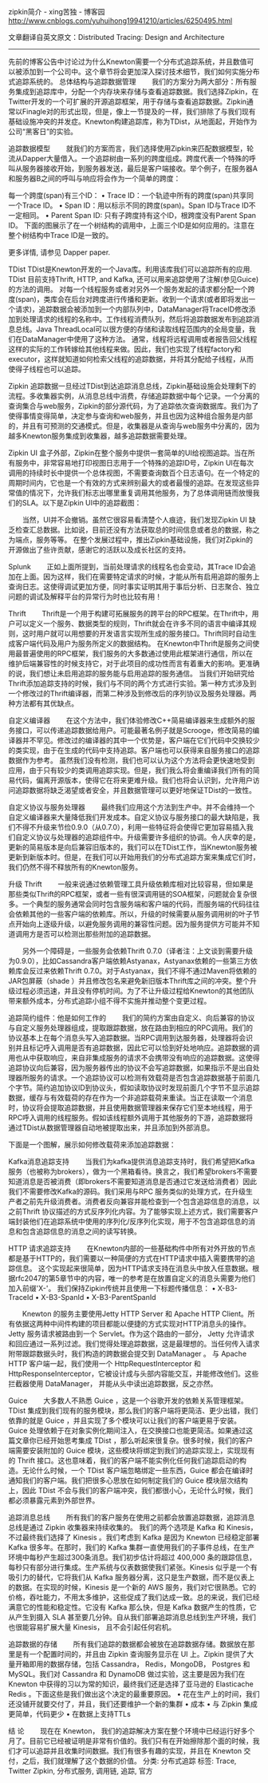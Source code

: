 


zipkin简介 - xing苦独 - 博客园 
http://www.cnblogs.com/yuhuihong19941210/articles/6250495.html


文章翻译自英文原文：Distributed Tracing: Design and Architecture
________________________________________
先前的博客公告中讨论过为什么Knewton需要一个分布式追踪系统，并且数值可以被添加到一个公司中。这个章节将会更加深入探讨技术细节，我们如何实施分布式追踪系统的。
总体结构与追踪数据管理
　　我们的方案分为两大部分：所有服务集成到追踪库中，分配一个内存块来存储与查看追踪数据。我们选择Zipkin，在Twitter开发的一个可扩展的开源追踪框架，用于存储与查看追踪数据。Zipkin通常以Finagle对的形式出现，但是，像上一节提及的一样，我们排除了与我们现有基础设施冲突的并发症。Knewton构建追踪库，称为TDist，从地面起，开始作为公司“黑客日”的实验。
 
追踪数据模型
　　就我们的方案而言，我们选择使用Zipkin来匹配数据模型，轮流从Dapper大量借入。一个追踪树由一系列的跨度组成。跨度代表一个特殊的呼叫从服务器接收开始，到服务器发送，最后是客户端接收。举个例子，在服务器A和服务器B之间的呼叫与响应将会作为一个简单的跨度：
 
每一个跨度(span)有三个ID：
• Trace ID：一个轨迹中所有的跨度(span)共享同一个Trace ID。
• Span ID：用以标示不同的跨度(span)。Span ID与Trace ID不一定相同。
• Parent Span ID: 只有子跨度持有这个ID，根跨度没有Parent Span ID。
下面的图展示了在一个树结构的调用中，上面三个ID是如何应用的。注意在整个树结构中Trace ID是一致的。
 
更多详情, 请参见 Dapper paper.

TDist
TDist是Knewton开发的一个Java库。利用该库我们可以追踪所有的应用. TDist 目前支持Thrift, HTTP, and Kafka, 还可以用来追踪使用了注解(参见Guice)的方法的调用。
对每一个线程服务或者对另外一个服务发起的请求都分配一个跨度(span)，类库会在后台对跨度进行传播和更新。收到一个请求(或者即将发出一个请求)，追踪数据会被添加到一个内部队列中，DataManager将TraceID修改添加到处理请求的线程的名称中。工作线程消费队列，然后将追踪数据发布到追踪消息总线。Java ThreadLocal可以很方便的存储和读取线程范围内的全局变量，我们在DataManager中使用了这种方法。
通常，线程将远程调用或者报告回父线程这样的实际的工作转嫁给其他线程来做。因此，我们也实现了线程factory和executor，这样就知道如何检索父线程的追踪数据，并将其分配给子线程，从而使得子线程也可以追踪。

Zipkin
追踪数据一旦经过TDist到达追踪消息总线，Zipkin基础设施会处理剩下的流程。多收集器实例，从消息总线中消费，存储追踪数据中每个记录。一个分离的查询集合与web服务，Zipkin的部分源代码，为了追踪依次查询数据库。我们为了使得事情变得简单，决定参与查询和web服务，并且也因为这种组合服务是内部的，并且有可预测的交通模式。但是，收集器是从查询与web服务中分离的，因为越多Knewton服务集成到收集器，越多追踪数据需要处理。

Zipkin UI
盒子外部，Zipkin在整个服务中提供一套简单的UI给视图追踪。当在所有服务中，非常容易地打印视图日志用于一个特殊的追踪ID号，Zipkin UI在每次调用的持续时长中提供一个总体视图，不需要查询数百个日志语句。在一个特定的周期时间内，它也是一个有效的方式来辨别最大的或者最慢的追踪。在发现这些异常值的情况下，允许我们标志出哪里重复调用其他服务，为了总体调用链而放慢我们的SLA。以下是Zipkin UI中的追踪截图：
 
　　当然，UI并不会撤销。虽然它很容易看清楚个人痕迹，我们发现Zipkin UI 缺乏检查汇总数据。比如说，目前还没有方法获取总的时间信息或者总的数据，称之为端点，服务等等。
在整个发展过程中，推出Zipkin基础设施，我们对Zipkin的开源做出了些许贡献，感谢它的活跃以及成长社区的支持。

Splunk
　　正如上面所提到，当前处理请求的线程名也会变动，其Trace ID会追加在上面。因为这样，我们在需要特定请求的时候，才能从所有启用追踪的服务上查询日志。这使得调试更加方便，同时事实证明其用于事后分析、日志聚合、独立问题的调试及解释平台的异常行为时也比较有用！

Thrift
　　Thrift是一个用于构建可拓展服务的跨平台的RPC框架。在Thrift中，用户可以定义一个服务、数据类型的规则，Thrift就会在许多不同的语言中编译其规则，这时用户就可以用想要的开发语言实现所生成的服务接口。Thrift同时自动生成客户端代码及用户为服务所定义的数据结构。
在Knewton中Thrift是服务之间使用最普遍使用的RPC框架，我们服务的大多数通过使用此框架进行通信，所以在维护后端兼容性的时候支持它，对于此项目的成功性而言有着重大的影响。更准确的说，我们想让未启用追踪的服务能与启用追踪的服务通信。
当我们开始研究给Thrift添加追踪支持的时候，我们与不同的两个方式进行实验。第一种方式涉及到一个修改过的Thrift编译器，而第二种涉及到修改后的序列协议及服务处理器。两种方法都有其优缺点。

自定义编译器
　　在这个方法中，我们体验修改C++简易编译器来生成额外的服务接口，可以传递追踪数据给用户。可能最著名例子就是Scrooge，修改简易的编译器并不罕见。修改过的编译器的其中一个优势是，客户端在它们代码中交换较少的类实现，由于在生成的代码中支持追踪。客户端也可以获得来自服务接口的追踪数据作为参考。
虽然我们没有检测，我们也可以认为这个方法将会更快速地受到应用，由于只有较少的类调用追踪实现。但是，我们我么将会重编译我们所有的简易代码，偏离开源版本，使得它在将来更难升级。我们也将会认识到，允许用户访问追踪数据将缺乏渴望或者安全，并且数据管理可以更好地保证TDist的一致性。

自定义协议与服务处理器
　　最终我们应用这个方法到生产中。并不会维持一个自定义编译器来大量降低我们开发成本。自定义协议与服务接口的最大缺陷是，我们不得不升级来节俭0.9.0（从0.7.0），利用一些特征将会使得它更加容易插入我们自定义协议与处理器的追踪组件中。升级需要许多组织的协调。令人庆幸的是，更新的简易版本是向后兼容旧版本的，我们可以在TDist工作，当Knewton服务被更新到新版本时。但是，在我们可以开始用我们的分布式追踪方案来集成它们时，我们仍然不得不释放所有的Knewton服务。

升级 Thrift
　　一般来说通过依赖管理工具升级依赖库相对比较容易，但如果是那些类似Thrift的RPC框架，或者一些有很深调用链的SOA框架，问题就会复杂很多。一个典型的服务通常会同时包含服务端和客户端的代码，而服务端的代码往往会依赖其他的一些客户端的依赖库。所以，升级的时候需要从服务调用树的叶子节点开始向上逐级升级，以避免服务调用的兼容性问题。因为服务提供方可能并不知道调用方是否可以检测出那些附加的追踪数据。
 
　　另外一个障碍是，一些服务会依赖Thrift 0.7.0（译者注：上文谈到需要升级为0.9.0），比如Cassandra客户端依赖Astyanax，Astyanax依赖的一些第三方依赖库会反过来依赖Thrift 0.7.0。对于Astyanax，我们不得不通过Maven将依赖的JAR包屏蔽（shade ）并且修改包名来避免新旧版本Thrift库之间的冲突。整个升级过程必须迅速，并且没有停机时间。为了不让升级过程给Knewton的其他团队带来额外成本，分布式追踪小组不得不实施并推动整个变更过程。

追踪简约组件：他是如何工作的
　　我们的简约方案由自定义、向后兼容的协议与自定义服务处理器组成，提取跟踪数据，放在路由到相应的RPC调用。我们的协议基本上在每个消息头写入追踪数据。当RPC调用到达服务器，处理器将会识别并且标记呼入调用是否有追踪数据，因此它可以恰到好处地响应。追踪数据的调用也从中获取响应，来自非集成服务的请求不会携带没有响应的追踪数据。这使得追踪协议向后兼容，因为服务器传出的协议不会写追踪数据，如果指示不是出自处理器所服务的请求。一个追踪协议可以检测有效载荷是否包含追踪数据基于前面几个字节。简约追加协议ID到协议头，假如读取协议时发现前面几个字节不显示追踪数据，缓存与有效载荷的存在作为一个非追踪载荷来重读。当正在读取一个消息时，协议将会提取追踪数据，并且使用数据管理器来保存它们至本地线程，用于RPC呼入调用的线程服务。假如该线程额外调用于其他服务的下游，追踪数据将通过TDist从数据管理器自动地被提取出来，并且添加到外部消息。
 
下面是一个图解，展示如何修改载荷来添加追踪数据：
 
Kafka消息追踪支持
　　当我们为kafka提供消息追踪支持时，我们希望把Kafka服务（也被称为brokers），做为一个黑箱看待。换言之，我们希望brokers不需要知道消息是否被消费（即brokers不需要知道消息是否通过它发送给消费者）因此我们不需要修改Kafka的源码。我们采用与RPC 服务类似的处理方式，在升级生产者之前先升级消费者。消费者反向兼容并能检查到一个包含追踪信息的消息，以之前Thrift 协议描述的方式反序列化内容。为了能够实现上述方式，我们需要客户端封装他们在追踪系统中使用的序列化/反序列化实现，用于不包含追踪信息的消息和包含追踪信息的消息之间的读写转换。
 
 
HTTP 请求追踪支持
　　在Knewton内部的一些基础构件中所有对外开放的节点都是基于HTTP的，我们需要以一种简便的方式在HTTP请求中插入需要携带的追踪信息。
这个实现起来很简单，因为HTTP请求支持在消息头中放入任意数据。根据rfc2047的第5章节中的内容，唯一的参考是在放置自定义的消息头需要为他们加入前缀'X-'。
我们保持Zipkin传统并且使用一下标题传播信息：
• X-B3-TraceId
• X-B3-SpanId
• X-B3-ParentSpanId

　　Knewton 的服务主要使用Jetty HTTP Server 和 Apache HTTP Client。所有依据这两种中间件构建的项目都能以便捷的方式实现对HTTP消息头的操作。
Jetty 服务请求被路由到一个 Servlet。作为这个路由的一部分， Jetty 允许请求和回应通过一系列过滤。我们觉得处理追踪数据，这是最理想的。当任何传入请求附带跟踪数据头时，我们构造的跨数据会提交到 DataManager 。
与 Apache HTTP 客户端一起，我们使用一个 HttpRequestInterceptor 和 HttpResponseInterceptor，它被设计成与头部内容能交互，并能修改他们。这些拦截器使用 DataManager， 并能从头中读出追踪数据，反之亦然。

Guice
　　大多数人不熟悉 Guice ，这是一个谷歌开发的依赖关系管理框架。TDist 集成到我们现有的服务模块，那么我们的客户端将更简洁、更少出错，我们依靠的就是 Guice ，并且实现了多个模块可以让我们的客户端更易于安装。Guice 处理依赖于在对象实例化期间注入，在交换接口也能更简洁。如果通过这篇文章你已经开始思考集成 TDist ，那么听起来很复杂。很多时候，我们的客户端需要安装附加的 Guice 模块，这些模块将绑定到我们的追踪实现上，实现现有的 Thrift 接口。这也意味着，我们的客户端不能实例化任何我们追踪启动的构造。无论什么时候，一个 TDist 客户端忽略绑定一些东西，Guice 都会在编译时通知我们的客户端。我们把很多心思放在如何制定我们的 Guice 模块层次结构上，因此 TDist 不会与我们的客户端冲突，我们都很小心，无论什么时候，我们都必须暴露元素到外部世界。

追踪消息总线
　　所有我们的客户服务在使用之前都会放置追踪数据，追踪消息总线是通过 Zipkin 收集器来持续收集的。 我们的两个选项是 Kafka 和 Kinesis，不过最终我们选择了 Kinesis 。我们考虑到 Kafka 是因为 Knewton 已经稳定部署 Kafka 很多年。在那时，我们的 Kafka 集群一直使用我们的子事件总线，在生产环境中每秒产生超过300条消息。我们初步估计将超过 400,000 条的跟踪信息，每秒只有部分进行集成。生产系统与仪表数据使我们紧张。Kinesis 似乎是一个有吸引力的替代，它将我们从 Kafka 服务器分离，这只是生产数据，而不是仪表上的数据。在实现的时候，Kinesis 是一个新的 AWS 服务，我们对它很熟悉。它的价格，吞吐能力，不用太多维护，这些促成了我们达成一致。总的来说，我们已经满意它的性能和稳定性。它没有 Kafka 那么快，但是 Kafka 数据产生的性质，它从产生到摄入 SLA 甚至要几分钟。自从我们部署追踪消息总线到生产环境，我们也很能容易扩展大量 Kinesis， 且不会引起任何宕机。

追踪数据的存储
　　所有我们追踪的数据都会被放在追踪数据存储。数据放在那里是有一个配置时间的，并且由 Zipkin 查询服务显示在 UI 上。Zipkin 提供了大量开箱即用的数据存储，包括 Cassandra， Redis，MongoDB， Postgres 和 MySQL。我们对 Cassandra 和 DynamoDB 做过实验，这主要是因为我们在 Knewton 中获得的习以为常的知识，最终我们还是选择了亚马逊的 Elasticache Redis 。下面这些是我们做出这个决定的最重要原因。
• 花在生产上的时间，我们还没铺开就要交付了，并且，我们还要维护一个新的集群
• 成本
• 与 Zipkin 集成更简单，代码更少
• 在数据上支持TTLs


结 论
　　现在在 Knewton， 我们的追踪解决方案在整个环境中已经运行好多个月了。目前它已经被证明是非常有价值的。我们只有在开始擦除那个面的时候，我们才可以追踪并且收集时间数据。我们有很多有趣的实现，并且在 Knewton 交付，之后，我们就理解了这个数据的价值。
分类: 分布式追踪
标签: Trace, Twitter Zipkin, 分布式服务, 调用链, 追踪, 官方





